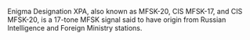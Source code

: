 Enigma Designation XPA, also known as MFSK-20, CIS MFSK-17, and CIS MFSK-20, is a 17-tone MFSK signal said to have origin from Russian Intelligence and Foreign Ministry stations.